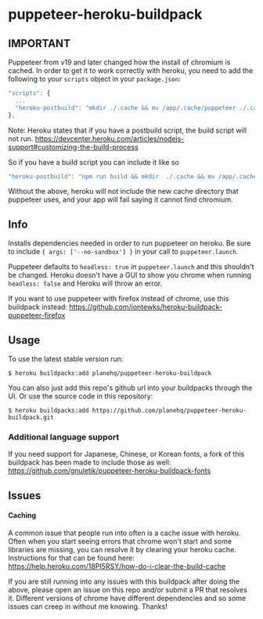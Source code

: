 # puppeteer-heroku-buildpack

## IMPORTANT

Puppeteer from v19 and later changed how the install of chromium is cached. In order to get it to work correctly with heroku, you need to add the following to your `scripts` object in your `package.json`:

```js
"scripts": {
  ...
  "heroku-postbuild": "mkdir ./.cache && mv /app/.cache/puppeteer ./.cache"
},
```

Note: Heroku states that if you have a postbuild script, the build script will not run. https://devcenter.heroku.com/articles/nodejs-support#customizing-the-build-process

So if you have a build script you can include it like so

```js
"heroku-postbuild": "npm run build && mkdir  ./.cache && mv /app/.cache/puppeteer ./.cache"
```

Without the above, heroku will not include the new cache directory that puppeteer uses, and your app will fail saying it cannot find chromium.

## Info

Installs dependencies needed in order to run puppeteer on heroku. Be sure to include `{ args: ['--no-sandbox'] }` in your call to `puppeteer.launch`.

Puppeteer defaults to `headless: true` in `puppeteer.launch` and this shouldn't be changed. Heroku doesn't have a GUI to show you chrome when running `headless: false` and Heroku will throw an error.

If you want to use puppeteer with firefox instead of chrome, use this buildpack instead: https://github.com/jontewks/heroku-buildpack-puppeteer-firefox

## Usage

To use the latest stable version run:

```sh-session
$ heroku buildpacks:add planehq/puppeteer-heroku-buildpack
```

You can also just add this repo's github url into your buildpacks through the UI.
Or use the source code in this repository:

```sh-session
$ heroku buildpacks:add https://github.com/planehq/puppeteer-heroku-buildpack.git
```

### Additional language support

If you need support for Japanese, Chinese, or Korean fonts, a fork of this buildpack has been made to include those as well: https://github.com/gnuletik/puppeteer-heroku-buildpack-fonts

## Issues

#### Caching

A common issue that people run into often is a cache issue with heroku. Often when you start seeing errors that chrome won't start and some libraries are missing, you can resolve it by clearing your heroku cache. Instructions for that can be found here: https://help.heroku.com/18PI5RSY/how-do-i-clear-the-build-cache

If you are still running into any issues with this buildpack after doing the above, please open an issue on this repo and/or submit a PR that resolves it. Different versions of chrome have different dependencies and so some issues can creep in without me knowing. Thanks!
